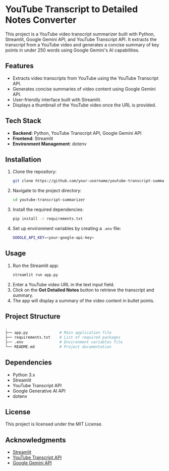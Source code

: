 
# YouTube Transcript to Detailed Notes Converter

This project is a YouTube video transcript summarizer built with Python, Streamlit, Google Gemini API, and YouTube Transcript API. It extracts the transcript from a YouTube video and generates a concise summary of key points in under 250 words using Google Gemini's AI capabilities.

## Features

- Extracts video transcripts from YouTube using the YouTube Transcript API.
- Generates concise summaries of video content using Google Gemini API.
- User-friendly interface built with Streamlit.
- Displays a thumbnail of the YouTube video once the URL is provided.

## Tech Stack

- **Backend**: Python, YouTube Transcript API, Google Gemini API
- **Frontend**: Streamlit
- **Environment Management**: dotenv

## Installation

1. Clone the repository:
   ```bash
   git clone https://github.com/your-username/youtube-transcript-summarizer.git
   ```
2. Navigate to the project directory:
   ```bash
   cd youtube-transcript-summarizer
   ```
3. Install the required dependencies:
   ```bash
   pip install -r requirements.txt
   ```
4. Set up environment variables by creating a `.env` file:
   ```bash
   GOOGLE_API_KEY=<your-google-api-key>
   ```

## Usage

1. Run the Streamlit app:
   ```bash
   streamlit run app.py
   ```
2. Enter a YouTube video URL in the text input field.
3. Click on the **Get Detailed Notes** button to retrieve the transcript and summary.
4. The app will display a summary of the video content in bullet points.

## Project Structure

```bash
.
├── app.py              # Main application file
├── requirements.txt    # List of required packages
├── .env                # Environment variables file
└── README.md           # Project documentation
```

## Dependencies

- Python 3.x
- Streamlit
- YouTube Transcript API
- Google Generative AI API
- dotenv

## License

This project is licensed under the MIT License.

## Acknowledgments

- [Streamlit](https://streamlit.io/)
- [YouTube Transcript API](https://pypi.org/project/youtube-transcript-api/)
- [Google Gemini API](https://developers.google.com/)
